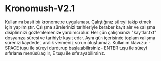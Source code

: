 # Kronomush-V2.1
 Kullanımı basit bir kronometre uygulaması. Çalıştığınız süreyi takip etmek için yapılmıştır. Çalışma sürelerinizi tarihleriyle beraber kayıt alır ve çalışma disiplininizi gözlemlemenize yardımcı olur.  Her gün çalışmanızı "kayitlar.txt" dosyanıza süresi ve tarihiyle kayıt eder. Aynı gün içerisinde toplam çalışma sürenizi kaydeder, aralık vermeniz sorun oluşturmaz.   Kullanım klavuzu: - SPACE tuşu ile süreyi durdurup başlatabilirsiniz - ENTER tuşu ile süreyi sıfırlama menüsü açılır, E tuşu ile sıfırlayabilirsiniz.
